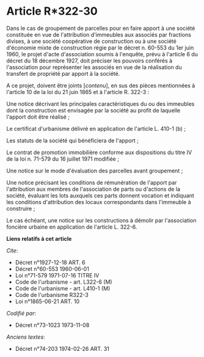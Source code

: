 # Article R*322-30

Dans le cas de groupement de parcelles pour en faire apport à une société constituée en vue de l'attribution d'immeubles aux
associés par fractions divises, à une société coopérative de construction ou à une société d'économie mixte de construction
régie par le décret n. 60-553 du 1er juin 1960, le projet d'acte d'association soumis à l'enquête, prévu à l'article 6 du
décret du 18 décembre 1927, doit préciser les pouvoirs conférés à l'association pour représenter les associés en vue de la
réalisation du transfert de propriété par apport à la société.

A ce projet, doivent être joints [*contenu*], en sus des pièces mentionnées à l'article 10 de la loi du 21 juin 1865 et à
l'article R. 322-3 :

Une notice décrivant les principales caractéristiques du ou des immeubles dont la construction est envisagée par la société
au profit de laquelle l'apport doit être réalisé ;

Le certificat d'urbanisme délivré en application de l'article L. 410-1 (b) ;

Les statuts de la société qui bénéficiera de l'apport ;

Le contrat de promotion immobilière conforme aux dispositions du titre IV de la loi n. 71-579 du 16 juillet 1971 modifiée ;

Une notice sur le mode d'évaluation des parcelles avant groupement ;

Une notice précisant les conditions de rémunération de l'apport par l'attribution aux membres de l'association de parts ou
d'actions de la société, évaluant les lots auxquels ces parts donnent vocation et indiquant les conditions d'attribution des
locaux correspondants dans l'immeuble à construire ;

Le cas échéant, une notice sur les constructions à démolir par l'association foncière urbaine en application de l'article L.
322-6.

**Liens relatifs à cet article**

_Cite_:

  - Décret n°1927-12-18 ART. 6
  - Décret n°60-553 1960-06-01
  - Loi n°71-579 1971-07-16 TITRE IV
  - Code de l'urbanisme - art. L322-6 (M)
  - Code de l'urbanisme - art. L410-1 (M)
  - Code de l'urbanisme R322-3
  - Loi n°1865-06-21 ART. 10

_Codifié par_:

  - Décret n°73-1023 1973-11-08

_Anciens textes_:

  - Décret n°74-203 1974-02-26 ART. 31
